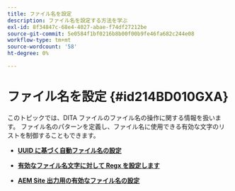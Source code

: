 ```yaml
---
title: ファイル名を設定
description: ファイル名を設定する方法を学ぶ
exl-id: 8f34847c-68e4-4027-abae-f74df27212be
source-git-commit: 5e0584f1bf0216b8b00f00b9fe46fa682c244e08
workflow-type: tm+mt
source-wordcount: '58'
ht-degree: 0%

---
```


# ファイル名を設定 {#id214BD010GXA}

このトピックでは、DITA ファイルのファイル名の操作に関する情報を扱います。 ファイル名のパターンを定義し、ファイル名に使用できる有効な文字のリストを制御することもできます。

- **[UUID に基づく自動ファイル名の設定](conf-auto-uuid-filenames.md)**

- **[有効なファイル名文字に対して Regx を設定します](conf-file-names-valid-regx.md)**

- **[AEM Site 出力用の有効なファイル名の設定](conf-file-names-valid-regx-aem-site-output.md)**
